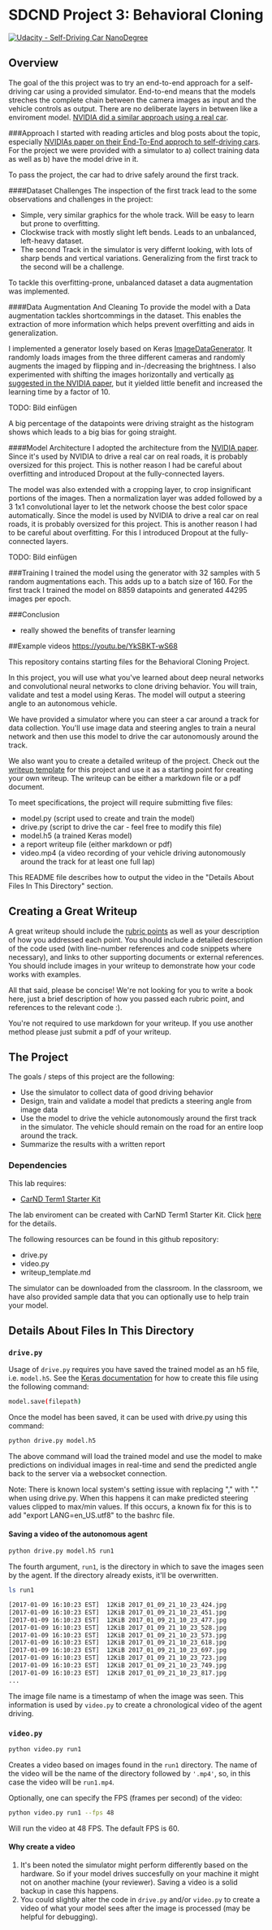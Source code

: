 # SDCND Project 3: Behavioral Cloning

[![Udacity - Self-Driving Car NanoDegree](https://s3.amazonaws.com/udacity-sdc/github/shield-carnd.svg)](http://www.udacity.com/drive)

Overview
---
The goal of the this project was to try an end-to-end approach for a self-driving car using a provided simulator. End-to-end means that the models streches the complete chain between the camera images as input and the vehicle controls as output. There are no deliberate layers in between like a enviroment model. [NVIDIA did a similar approach using a real car](https://devblogs.nvidia.com/parallelforall/deep-learning-self-driving-cars/).

###Approach
I started with reading articles and blog posts about the topic, especially [NVIDIAs paper on their End-To-End approch to self-driving cars](https://arxiv.org/abs/1604.07316). For the project we were provided with a simulator to a) collect training data as well as b) have the model drive in it.

To pass the project, the car had to drive safely around the first track.


####Dataset Challenges
The inspection of the first track lead to the some observations and challenges in the project:
- Simple, very similar graphics for the whole track. Will be easy to learn but prone to overfitting.
- Clockwise track with mostly slight left bends. Leads to an unbalanced, left-heavy dataset.
- The second Track in the simulator is very differnt looking, with lots of sharp bends and vertical variations. Generalizing from the first track to the second will be a challenge.

To tackle this overfitting-prone, unbalanced dataset a data augmentation was implemented.

####Data Augmentation And Cleaning
To provide the model with a Data augmentation tackles shortcommings in the dataset. This enables the extraction of more information which helps prevent overfitting and aids in generalization.

I implemented a generator losely based on Keras [ImageDataGenerator](https://keras.io/preprocessing/image/#imagedatagenerator). It randomly loads images from the three different cameras and randomly augments the imaged by flipping and in-/decreasing the brightness. I also experimented with shifting the images horizontally and vertically [as suggested in the NVIDIA paper](https://arxiv.org/abs/1604.07316), but it yielded little benefit and increased the learning time by a factor of 10.


TODO: Bild einfügen

A big percentage of the datapoints were driving straight as the histogram shows which leads to a big bias for going straight.


####Model Architecture
I adopted the architecture from the [NVIDIA paper](https://arxiv.org/abs/1604.07316). Since it's used by NVIDIA to drive a real car on real roads, it is probably oversized for this project. This is nother reason I had be careful about overfitting and introduced Dropout at the fully-connected layers.

The model was also extended with a cropping layer, to crop insignificant portions of the images. Then a normalization layer was added followed by a 3 1x1 convolutional layer to let the network choose the best color space automatically.
Since the model is used by NVIDIA to drive a real car on real roads, it is probably oversized for this project. This is another reason I had to be careful about overfitting. For this I introduced Dropout at the fully-connected layers.

TODO: Bild einfügen

###Training
I trained the model using the generator with 32 samples with 5 random augmentations each. This adds up to a batch size of 160. For the first track I trained the model on 8859 datapoints and generated 44295 images per epoch.

###Conclusion
- really showed the benefits of transfer learning



##Example videos
https://youtu.be/YkSBKT-wS68




This repository contains starting files for the Behavioral Cloning Project.

In this project, you will use what you've learned about deep neural networks and convolutional neural networks to clone driving behavior. You will train, validate and test a model using Keras. The model will output a steering angle to an autonomous vehicle.

We have provided a simulator where you can steer a car around a track for data collection. You'll use image data and steering angles to train a neural network and then use this model to drive the car autonomously around the track.

We also want you to create a detailed writeup of the project. Check out the [writeup template](https://github.com/udacity/CarND-Behavioral-Cloning-P3/blob/master/writeup_template.md) for this project and use it as a starting point for creating your own writeup. The writeup can be either a markdown file or a pdf document.

To meet specifications, the project will require submitting five files:
* model.py (script used to create and train the model)
* drive.py (script to drive the car - feel free to modify this file)
* model.h5 (a trained Keras model)
* a report writeup file (either markdown or pdf)
* video.mp4 (a video recording of your vehicle driving autonomously around the track for at least one full lap)

This README file describes how to output the video in the "Details About Files In This Directory" section.

Creating a Great Writeup
---
A great writeup should include the [rubric points](https://review.udacity.com/#!/rubrics/432/view) as well as your description of how you addressed each point.  You should include a detailed description of the code used (with line-number references and code snippets where necessary), and links to other supporting documents or external references.  You should include images in your writeup to demonstrate how your code works with examples.  

All that said, please be concise!  We're not looking for you to write a book here, just a brief description of how you passed each rubric point, and references to the relevant code :).

You're not required to use markdown for your writeup.  If you use another method please just submit a pdf of your writeup.

The Project
---
The goals / steps of this project are the following:
* Use the simulator to collect data of good driving behavior
* Design, train and validate a model that predicts a steering angle from image data
* Use the model to drive the vehicle autonomously around the first track in the simulator. The vehicle should remain on the road for an entire loop around the track.
* Summarize the results with a written report

### Dependencies
This lab requires:

* [CarND Term1 Starter Kit](https://github.com/udacity/CarND-Term1-Starter-Kit)

The lab enviroment can be created with CarND Term1 Starter Kit. Click [here](https://github.com/udacity/CarND-Term1-Starter-Kit/blob/master/README.md) for the details.

The following resources can be found in this github repository:
* drive.py
* video.py
* writeup_template.md

The simulator can be downloaded from the classroom. In the classroom, we have also provided sample data that you can optionally use to help train your model.

## Details About Files In This Directory

### `drive.py`

Usage of `drive.py` requires you have saved the trained model as an h5 file, i.e. `model.h5`. See the [Keras documentation](https://keras.io/getting-started/faq/#how-can-i-save-a-keras-model) for how to create this file using the following command:
```sh
model.save(filepath)
```

Once the model has been saved, it can be used with drive.py using this command:

```sh
python drive.py model.h5
```

The above command will load the trained model and use the model to make predictions on individual images in real-time and send the predicted angle back to the server via a websocket connection.

Note: There is known local system's setting issue with replacing "," with "." when using drive.py. When this happens it can make predicted steering values clipped to max/min values. If this occurs, a known fix for this is to add "export LANG=en_US.utf8" to the bashrc file.

#### Saving a video of the autonomous agent

```sh
python drive.py model.h5 run1
```

The fourth argument, `run1`, is the directory in which to save the images seen by the agent. If the directory already exists, it'll be overwritten.

```sh
ls run1

[2017-01-09 16:10:23 EST]  12KiB 2017_01_09_21_10_23_424.jpg
[2017-01-09 16:10:23 EST]  12KiB 2017_01_09_21_10_23_451.jpg
[2017-01-09 16:10:23 EST]  12KiB 2017_01_09_21_10_23_477.jpg
[2017-01-09 16:10:23 EST]  12KiB 2017_01_09_21_10_23_528.jpg
[2017-01-09 16:10:23 EST]  12KiB 2017_01_09_21_10_23_573.jpg
[2017-01-09 16:10:23 EST]  12KiB 2017_01_09_21_10_23_618.jpg
[2017-01-09 16:10:23 EST]  12KiB 2017_01_09_21_10_23_697.jpg
[2017-01-09 16:10:23 EST]  12KiB 2017_01_09_21_10_23_723.jpg
[2017-01-09 16:10:23 EST]  12KiB 2017_01_09_21_10_23_749.jpg
[2017-01-09 16:10:23 EST]  12KiB 2017_01_09_21_10_23_817.jpg
...
```

The image file name is a timestamp of when the image was seen. This information is used by `video.py` to create a chronological video of the agent driving.

### `video.py`

```sh
python video.py run1
```

Creates a video based on images found in the `run1` directory. The name of the video will be the name of the directory followed by `'.mp4'`, so, in this case the video will be `run1.mp4`.

Optionally, one can specify the FPS (frames per second) of the video:

```sh
python video.py run1 --fps 48
```

Will run the video at 48 FPS. The default FPS is 60.

#### Why create a video

1. It's been noted the simulator might perform differently based on the hardware. So if your model drives succesfully on your machine it might not on another machine (your reviewer). Saving a video is a solid backup in case this happens.
2. You could slightly alter the code in `drive.py` and/or `video.py` to create a video of what your model sees after the image is processed (may be helpful for debugging).
